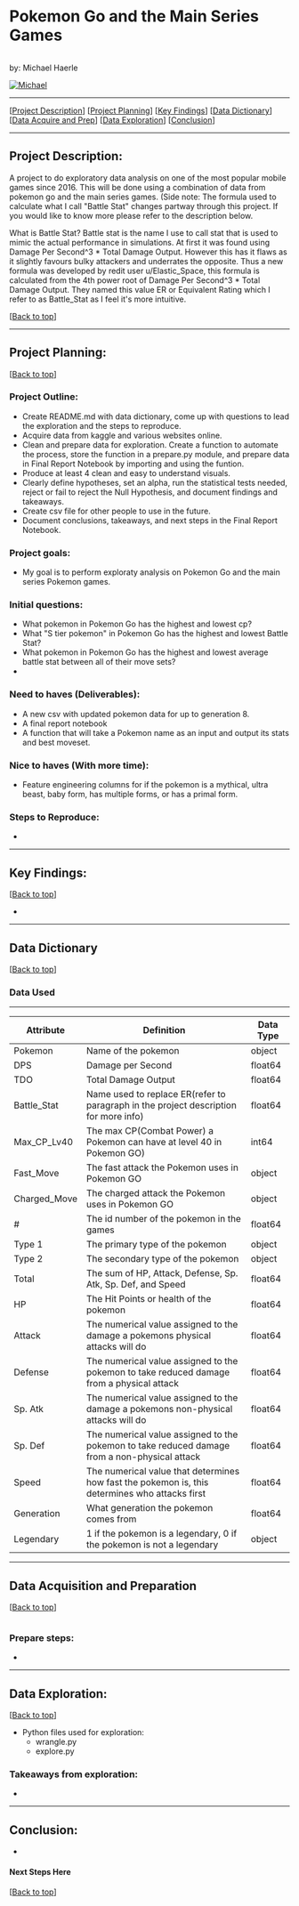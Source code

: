 # <a name="top"></a> Pokemon Go and the Main Series Games
![]()

by: Michael Haerle

<p>
  <a href="https://github.com/michael-haerle" target="_blank">
    <img alt="Michael" src="https://img.shields.io/github/followers/michael-haerle?label=Follow_Michael&style=social" />
  </a>
</p>


***
[[Project Description](#project_description)]
[[Project Planning](#planning)]
[[Key Findings](#findings)]
[[Data Dictionary](#dictionary)]
[[Data Acquire and Prep](#wrangle)]
[[Data Exploration](#explore)]
[[Conclusion](#conclusion)]
___


## <a name="project_description"></a>Project Description:
A project to do exploratory data analysis on one of the most popular mobile games since 2016. This will be done using a combination of data from pokemon go and the main series games. (Side note: The formula used to calculate what I call "Battle Stat" changes partway through this project. If you would like to know more please refer to the description below.

What is Battle Stat? Battle stat is the name I use to call stat that is used to mimic the actual performance in simulations. At first it was found using Damage Per Second^3 * Total Damage Output. However this has it flaws as it slightly favours bulky attackers and underrates the opposite. Thus a new formula was developed by redit user u/Elastic_Space, this formula is calculated from the 4th power root of Damage Per Second^3 * Total Damage Output. They named this value ER or Equivalent Rating which I refer to as Battle_Stat as I feel it's more intuitive.


[[Back to top](#top)]

***
## <a name="planning"></a>Project Planning: 
[[Back to top](#top)]

### Project Outline:
- Create README.md with data dictionary, come up with questions to lead the exploration and the steps to reproduce.
- Acquire data from kaggle and various websites online.
- Clean and prepare data for exploration. Create a function to automate the process, store the function in a prepare.py module, and prepare data in Final Report Notebook by importing and using the funtion.
- Produce at least 4 clean and easy to understand visuals.
- Clearly define hypotheses, set an alpha, run the statistical tests needed, reject or fail to reject the Null Hypothesis, and document findings and takeaways.
- Create csv file for other people to use in the future.
- Document conclusions, takeaways, and next steps in the Final Report Notebook.


### Project goals: 
- My goal is to perform exploraty analysis on Pokemon Go and the main series Pokemon games.


### Initial questions:
- What pokemon in Pokemon Go has the highest and lowest cp?
- What "S tier pokemon" in Pokemon Go has the highest and lowest Battle Stat?
- What pokemon in Pokemon Go has the highest and lowest average battle stat between all of their move sets?
- 

### Need to haves (Deliverables):
- A new csv with updated pokemon data for up to generation 8.
- A final report notebook
- A function that will take a Pokemon name as an input and output its stats and best moveset.


### Nice to haves (With more time):
 - Feature engineering columns for if the pokemon is a mythical, ultra beast, baby form, has multiple forms, or has a primal form.


### Steps to Reproduce:
- 

***

## <a name="findings"></a>Key Findings:
[[Back to top](#top)]

- 


***

## <a name="dictionary"></a>Data Dictionary  
[[Back to top](#top)]

### Data Used
---
| Attribute | Definition | Data Type |
| ----- | ----- | ----- |
| Pokemon | Name of the pokemon | object |
| DPS | Damage per Second | float64 |
| TDO | Total Damage Output | float64 |
| Battle_Stat | Name used to replace ER(refer to paragraph in the project description for more info) | float64 |
| Max_CP_Lv40 | The max CP(Combat Power) a Pokemon can have at level 40 in Pokemon GO) | int64 |
| Fast_Move | The fast attack the Pokemon uses in Pokemon GO | object |
| Charged_Move | The charged attack the Pokemon uses in Pokemon GO | object |
| # | The id number of the pokemon in the games | float64 |
| Type 1 | The primary type of the pokemon | object |
| Type 2 | The secondary type of the pokemon | object |
| Total | The sum of HP, Attack, Defense, Sp. Atk, Sp. Def, and Speed | float64 |
| HP | The Hit Points or health of the pokemon | float64 |
| Attack | The numerical value assigned to the damage a pokemons physical attacks will do | float64 |
| Defense | The numerical value assigned to the pokemon to take reduced damage from a physical attack | float64 |
| Sp. Atk | The numerical value assigned to the damage a pokemons non-physical attacks will do | float64 |
| Sp. Def | The numerical value assigned to the pokemon to take reduced damage from a non-physical attack | float64 |
| Speed | The numerical value that determines how fast the pokemon is, this determines who attacks first | float64 |
| Generation | What generation the pokemon comes from | float64 |
| Legendary | 1 if the pokemon is a legendary, 0 if the pokemon is not a legendary | object |


***

## <a name="wrangle"></a>Data Acquisition and Preparation
[[Back to top](#top)]

![]()


### Prepare steps: 
- 

*********************

## <a name="explore"></a>Data Exploration:
[[Back to top](#top)]
- Python files used for exploration:
    - wrangle.py
    - explore.py


### Takeaways from exploration:
- 


***


## <a name="conclusion"></a>Conclusion:

- 

#### Next Steps Here 

[[Back to top](#top)]
